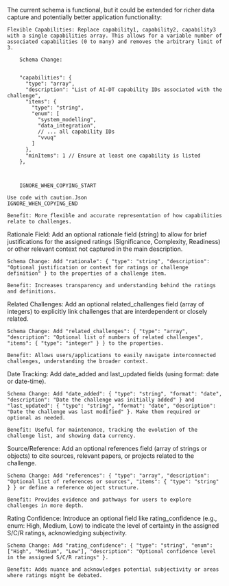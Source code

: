 The current schema is functional, but it could be extended for richer data capture and potentially better application functionality:

    Flexible Capabilities: Replace capability1, capability2, capability3 with a single capabilities array. This allows for a variable number of associated capabilities (0 to many) and removes the arbitrary limit of 3.

        Schema Change:


        "capabilities": {
          "type": "array",
          "description": "List of AI-DT capability IDs associated with the challenge",
          "items": {
            "type": "string",
            "enum": [
              "system_modelling",
              "data_integration",
              // ... all capability IDs
              "vvuq"
            ]
          },
          "minItems": 1 // Ensure at least one capability is listed
        },



        IGNORE_WHEN_COPYING_START

    Use code with caution.Json
    IGNORE_WHEN_COPYING_END

    Benefit: More flexible and accurate representation of how capabilities relate to challenges.

Rationale Field: Add an optional rationale field (string) to allow for brief justifications for the assigned ratings (Significance, Complexity, Readiness) or other relevant context not captured in the main description.

    Schema Change: Add "rationale": { "type": "string", "description": "Optional justification or context for ratings or challenge definition" } to the properties of a challenge item.

    Benefit: Increases transparency and understanding behind the ratings and definitions.

Related Challenges: Add an optional related_challenges field (array of integers) to explicitly link challenges that are interdependent or closely related.

    Schema Change: Add "related_challenges": { "type": "array", "description": "Optional list of numbers of related challenges", "items": { "type": "integer" } } to the properties.

    Benefit: Allows users/applications to easily navigate interconnected challenges, understanding the broader context.

Date Tracking: Add date_added and last_updated fields (using format: date or date-time).

    Schema Change: Add "date_added": { "type": "string", "format": "date", "description": "Date the challenge was initially added" } and "last_updated": { "type": "string", "format": "date", "description": "Date the challenge was last modified" }. Make them required or optional as needed.

    Benefit: Useful for maintenance, tracking the evolution of the challenge list, and showing data currency.

Source/Reference: Add an optional references field (array of strings or objects) to cite sources, relevant papers, or projects related to the challenge.

    Schema Change: Add "references": { "type": "array", "description": "Optional list of references or sources", "items": { "type": "string" } } or define a reference object structure.

    Benefit: Provides evidence and pathways for users to explore challenges in more depth.

Rating Confidence: Introduce an optional field like rating_confidence (e.g., enum: High, Medium, Low) to indicate the level of certainty in the assigned S/C/R ratings, acknowledging subjectivity.

    Schema Change: Add "rating_confidence": { "type": "string", "enum": ["High", "Medium", "Low"], "description": "Optional confidence level in the assigned S/C/R ratings" }.

    Benefit: Adds nuance and acknowledges potential subjectivity or areas where ratings might be debated.
